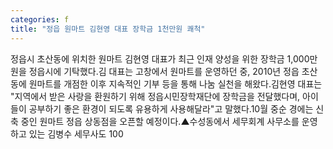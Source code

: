 ```yaml
---
categories: f
title: "정읍 원마트 김현영 대표 장학금 1천만원 쾌척"
---
```

정읍시 초산동에 위치한 원마트 김현영 대표가 최근 인재 양성을 위한 장학금 1,000만원을 정읍시에 기탁했다.김 대표는 고창에서 원마트를 운영하던 중, 2010년 정읍 초산동에 원마트를 개점한 이후 지속적인 기부 등을 통해 나눔 실천을 해왔다.김현영 대표는 "지역에서 받은 사랑을 환원하기 위해 정읍시민장학재단에 장학금을 전달했다며, 아이들이 공부하기 좋은 환경이 되도록 유용하게 사용해달라"고 말했다.10월 중순 경에는 신축 중인 원마트 정읍 상동점을 오픈할 예정이다.▲수성동에서 세무회계 사무소를 운영하고 있는 김병수 세무사도 100